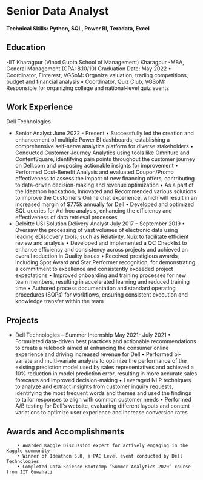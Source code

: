 # Senior Data Analyst
#### Technical Skills: Python, SQL, Power BI, Teradata, Excel

## Education
-IIT Kharagpur (Vinod Gupta School of Management) Kharagpur
-MBA, General Management (GPA: 8.10/10) Graduation Date: May 2022
     • Coordinator, Finterest, VGSoM: Organize valuation, trading competitions, budget and financial analysis
     • Coordinator, Quiz Club, VGSoM: Responsible for organizing college and national-level quiz events

## Work Experience
Dell Technologies
 - Senior Analyst June 2022 - Present
          • Successfully led the creation and enhancement of multiple Power BI dashboards, establishing a comprehensive
          self-serve analytics platform for diverse stakeholders
          • Conducted Customer Journey Analytics using tools like Omniture and ContentSquare, identifying pain points
          throughout the customer journey on Dell.com and proposing actionable insights for improvement
          • Performed Cost-Benefit Analysis and evaluated Coupon/Promo effectiveness to assess the impact of new
          financing offers, contributing to data-driven decision-making and revenue optimization
          • As a part of the Ideathon hackathon, Innovated and Recommended various solutions to improve the Customer’s
          Online chat experience, which will result in an increased margin of $775k annually for Dell
          • Developed and optimized SQL queries for Ad-hoc analysis, enhancing the efficiency and effectiveness of data
          retrieval processes
- Deloitte USI
          Solution Delivery Analyst July 2017 – September 2019
          • Oversaw the processing of vast volumes of electronic data using leading eDiscovery tools, such as Relativity, Nuix
          to facilitate efficient review and analysis
          • Developed and implemented a QC Checklist to enhance efficiency and consistency across projects and achieved an
          overall reduction in Quality issues
          • Received prestigious awards, including Spot Award and Star Performer recognition, for demonstrating a
          commitment to excellence and consistently exceeded project expectations
          • Improved onboarding and training processes for new team members, resulting in accelerated learning and reduced
          training time
          • Authored process documentation and standard operating procedures (SOPs) for workflows, ensuring consistent
          execution and knowledge transfer within the team

## Projects
 - Dell Technologies – Summer Internship May 2021- July 2021
        • Formulated data-driven best practices and actionable recommendations to create a rulebook aimed at enhancing
        the consumer online experience and driving increased revenue for Dell
        • Performed bi-variate and multi-variate analysis to optimize the performance of the existing prediction model used
        by sales representatives and achieved a 10% reduction in model prediction error, resulting in more accurate sales
        forecasts and improved decision-making
        • Leveraged NLP techniques to analyze and extract insights from customer inquiry requests, identifying the most
        frequent words and themes and used the findings to tailor responses to align with common customer needs
        • Performed A/B testing for Dell's website, evaluating different layouts and content variations to optimize user
        experience and increase conversion rates
   
## Awards and Accomplishments
        • Awarded Kaggle Discussion expert for actively engaging in the Kaggle community
        • Winner of Ideathon 5.0, a PAG Level event conducted by Dell Technologies
        • Completed Data Science Bootcamp “Summer Analytics 2020” course from IIT Guwahati
